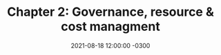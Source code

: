 ---
layout: post
title: 'Chapter 2: Governance, resource & cost managment'
description: 'Trudne zagadnienia, które często są poza mozliwościami programistów ale warto o nich wiedzieć'
date:   2021-08-18 12:00:00 -0300
categories: start blog
by: 'JL'
icon: 'cloud'
questions:
  - question: '2.0 Governance'
    answer: 'Zarządzenie subskrypcjami, zasadami na nich istniejącymi oraz zasobami'
    ytlink: "https://youtu.be/FpX7Iz6LxMk"
    date:    2021-10-06 12:00:00 -0300
  - question: '2.1 Azure Resource Managment'
    answer: 'Zarządzanie zasobami. Tworzenie zasobów za pomocą templatów'
    ytlink: "https://youtu.be/Wugs4_RkJVU"
    date:    2021-10-13 12:00:00 -0300
  - question: '2.2 Azure Toolkit'
    answer: 'Jakie mamy dostępne narzędzia co warto znać a co jest od nas wymagane na egzaminie'
    ytlink: "https://youtu.be/g1V5ZstHy3w"
    date:    2021-10-20 12:00:00 -0300
  - question: '2.3 Azure Toolkit Demo'
    answer: 'Jakie mamy dostępne narzędzia co warto znać a co jest od nas wymagane na egzaminie'
    ytlink: "https://youtu.be/d3L-u8BAM20"
    date:    2021-10-27 12:00:00 -0300
  - question: '2.4 Azure Cost Managment'
    answer: 'Kazdy powinien wiedzieć ile będzie kosztować rozwiązanie które wybieramy aby wybrać najlepiej, mimo ze nie zawsze mamy dostęp do pełnego zarządzania kosztami możsemy nadal brać koszt pod uwagę'
    ytlink: "https://youtube.com/playlist?list=PLC5LIX9Pfs1XyT8wVGmYCAMk2z24B08v5"
    date:    2021-11-04 12:00:00 -0300
---